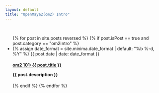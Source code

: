 ```yaml
---
layout: default
title: "OpenMaya2(om2) Intro"
---
```

<div class="body">
<br>
  <ul class="post-list">
    {% for post in site.posts reversed %}
        {% if post.isPost == true and post.category == "om2Intro" %}
          <li>
            {% assign date_format = site.minima.date_format | default: "%b %-d, %Y" %}
            <span class="post-meta">{{ post.date | date: date_format }}</span>
            <h4>
              <a class="post-link" href="{{ post.url }}">om2 101: {{ post.title }}</a>
              <p>{{ post.description }}</p>
            </h4>
          </li>
        {% endif %}
    {% endfor %}
  </ul>
</div>
